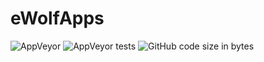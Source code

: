 # eWolfApps
<img alt="AppVeyor" src="https://img.shields.io/appveyor/ci/ElectricWolfGames/eWolfApp.svg">
<img alt="AppVeyor tests" src="https://img.shields.io/appveyor/tests/ElectricWolfGames/eWolfApp.svg">
<img alt="GitHub code size in bytes" src="https://img.shields.io/github/languages/code-size/ElectricWolfGames/eWolfApp.svg">

